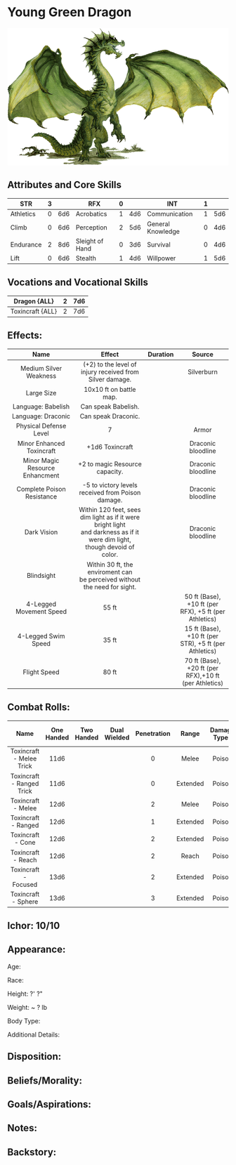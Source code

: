 # Young Green Dragon

![NotMyImage](YoungeGreenDragon.png)

## Attributes and Core Skills

| STR       | 3 |    | RFX             | 0 |    | INT               | 1 |    |
| --------- | :-: | :-: | --------------- | :-: | :-: | ----------------- | :-: | :-: |
| Athletics | 0 | 6d6 | Acrobatics      | 1 | 4d6 | Communication     | 1 | 5d6 |
| Climb     | 0 | 6d6 | Perception      | 2 | 5d6 | General Knowledge | 0 | 4d6 |
| Endurance | 2 | 8d6 | Sleight of Hand | 0 | 3d6 | Survival          | 0 | 4d6 |
| Lift      | 0 | 6d6 | Stealth         | 1 | 4d6 | Willpower         | 1 | 5d6 |

## Vocations and Vocational Skills

| Dragon {ALL}     | 2 | 7d6 |
| ---------------- | :-: | :-: |
| Toxincraft {ALL} | 2 | 7d6 |

## Effects:

|                 Name                 |                                                            Effect                                                            | Duration |                        Source                        |
| :----------------------------------: | :--------------------------------------------------------------------------------------------------------------------------: | :------: | :---------------------------------------------------: |
|        Medium Silver Weakness        |                                   (+2) to the level of injury received from Silver damage.                                   |          |                      Silverburn                      |
|              Large Size              |                                                   10x10 ft on battle map.                                                   |          |                                                      |
|          Language: Babelish          |                                                     Can speak Babelish.                                                     |          |                                                      |
|         Language: Draconic         |                                                     Can speak Draconic.                                                     |          |                                                      |
|        Physical Defense Level        |                                                              7                                                              |          |                         Armor                         |
|      Minor Enhanced Toxincraft      |                                                       +1d6 Toxincraft                                                       |          |                  Draconic bloodline                  |
| Minor Magic<br />Resource Enhancment |                                                +2 to magic Resource capacity.                                                |          |                  Draconic bloodline                  |
|      Complete Poison Resistance      |                                      -5 to victory levels received from Poison damage.                                      |          |                  Draconic bloodline                  |
|             Dark Vision             | Within 120 feet, sees dim light as if it were bright light<br />and darkness as if it were dim light, though devoid of color. |          |                  Draconic bloodline                  |
|              Blindsight              |                        Within 30 ft, the enviroment can<br />be perceived without the need for sight.                        |          |                                                      |
|       4-Legged Movement Speed       |                                                            55 ft                                                            |          | 50 ft (Base), +10 ft (per RFX), +5 ft (per Athletics) |
|         4-Legged Swim Speed         |                                                            35 ft                                                            |          | 15 ft (Base), +10 ft (per STR), +5 ft (per Athletics) |
|             Flight Speed             |                                                            80 ft                                                            |          | 70 ft (Base), +20 ft (per RFX),+10 ft (per Athletics) |

## Combat Rolls:

|           Name           | One<br />Handed | Two<br />Handed | Dual<br />Wielded | Penetration |  Range  | Damage<br />Types | Engageable<br />Opponents | Area Of<br />Effect | Resource<br />Class |
| :-----------------------: | :-------------: | :-------------: | :---------------: | :---------: | :------: | :---------------: | :-----------------------: | :-----------------: | :-----------------: |
| Toxincraft - Melee Trick |      11d6      |                |                  |      0      |  Melee  |      Poison      |           Rapid           |                    |        None        |
| Toxincraft - Ranged Trick |      11d6      |                |                  |      0      | Extended |      Poison      |         Standard         |                    |        None        |
|    Toxincraft - Melee    |      12d6      |                |                  |      2      |  Melee  |      Poison      |           Rapid           |                    |      1 (Ichor)      |
|    Toxincraft - Ranged    |      12d6      |                |                  |      1      | Extended |      Poison      |         Standard         |                    |      1 (Ichor)      |
|     Toxincraft - Cone     |      12d6      |                |                  |      2      | Extended |      Poison      |          Focused          |        Cone        |      1 (Ichor)      |
|    Toxincraft - Reach    |      12d6      |                |                  |      2      |  Reach  |      Poison      |           Rapid           |                    |      1 (Ichor)      |
|   Toxincraft - Focused   |      13d6      |                |                  |      2      | Extended |      Poison      |          Focused          |                    |      1 (Ichor)      |
|    Toxincraft - Sphere    |      13d6      |                |                  |      3      | Extended |      Poison      |          Focused          |       Sphere       |      2 (Ichor)      |

## Ichor: 10/10

## Appearance:

Age:

Race:

Height: ?' ?"

Weight: ~ ? lb

Body Type:

Additional Details:

## Disposition:

## Beliefs/Morality:

## Goals/Aspirations:

## Notes:

## Backstory:
